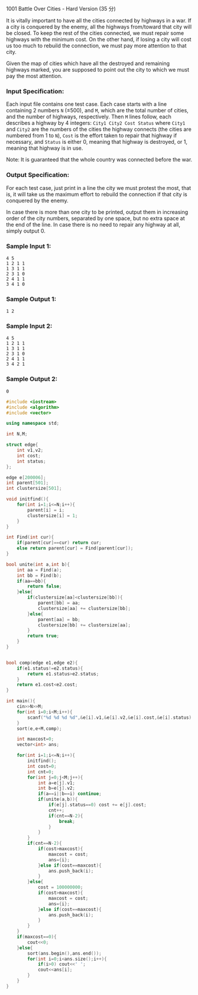 1001 Battle Over Cities - Hard Version (35 分)

It is vitally important to have all the cities connected by highways in a war. If a city is conquered by the enemy, all the highways from/toward that city will be closed. To keep the rest of the cities connected, we must repair some highways with the minimum cost. On the other hand, if losing a city will cost us too much to rebuild the connection, we must pay more attention to that city.

Given the map of cities which have all the destroyed and remaining highways marked, you are supposed to point out the city to which we must pay the most attention.

### Input Specification:

Each input file contains one test case. Each case starts with a line containing 2 numbers `N` (≤500), and `M`, which are the total number of cities, and the number of highways, respectively. Then `M` lines follow, each describes a highway by 4 integers: `City1 City2 Cost Status` where `City1` and `City2` are the numbers of the cities the highway connects (the cities are numbered from 1 to `N`), `Cost` is the effort taken to repair that highway if necessary, and `Status` is either 0, meaning that highway is destroyed, or 1, meaning that highway is in use.

Note: It is guaranteed that the whole country was connected before the war.

### Output Specification:

For each test case, just print in a line the city we must protest the most, that is, it will take us the maximum effort to rebuild the connection if that city is conquered by the enemy.

In case there is more than one city to be printed, output them in increasing order of the city numbers, separated by one space, but no extra space at the end of the line. In case there is no need to repair any highway at all, simply output 0.

### Sample Input 1:

```in
4 5
1 2 1 1
1 3 1 1
2 3 1 0
2 4 1 1
3 4 1 0
```

### Sample Output 1:

```out
1 2
```

### Sample Input 2:

```in
4 5
1 2 1 1
1 3 1 1
2 3 1 0
2 4 1 1
3 4 2 1
```

### Sample Output 2:

```out
0
```

```c++
#include <iostream>
#include <algorithm>
#include <vector>

using namespace std;

int N,M;

struct edge{
    int v1,v2;
    int cost;
    int status;
};

edge e[200006];
int parent[501];
int clustersize[501];

void initfind(){
    for(int i=1;i<=N;i++){
        parent[i] = i;
        clustersize[i] = 1;
    }
}

int Find(int cur){
    if(parent[cur]==cur) return cur;
    else return parent[cur] = Find(parent[cur]);
}

bool unite(int a,int b){
    int aa = Find(a);
    int bb = Find(b);
    if(aa==bb){
        return false;
    }else{
        if(clustersize[aa]<clustersize[bb]){
            parent[bb] = aa;
            clustersize[aa] += clustersize[bb];
        }else{
            parent[aa] = bb;
            clustersize[bb] += clustersize[aa];
        }
        return true;
    }
}


bool comp(edge e1,edge e2){
    if(e1.status!=e2.status){
        return e1.status>e2.status;
    }
    return e1.cost<e2.cost;
}

int main(){
    cin>>N>>M;
    for(int i=0;i<M;i++){
        scanf("%d %d %d %d",&e[i].v1,&e[i].v2,&e[i].cost,&e[i].status);
    }
    sort(e,e+M,comp);

    int maxcost=0;
    vector<int> ans;

    for(int i=1;i<=N;i++){
        initfind();
        int cost=0;
        int cnt=0;
        for(int j=0;j<M;j++){
            int a=e[j].v1;
            int b=e[j].v2;
            if(a==i||b==i) continue;
            if(unite(a,b)){
                if(e[j].status==0) cost += e[j].cost;
                cnt++;
                if(cnt==N-2){
                    break;
                }
            }
        }
        if(cnt==N-2){
            if(cost>maxcost){
                maxcost = cost;
                ans={i};
            }else if(cost==maxcost){
                ans.push_back(i);
            }
        }else{
            cost = 100000000;
            if(cost>maxcost){
                maxcost = cost;
                ans={i};
            }else if(cost==maxcost){
                ans.push_back(i);
            }
        }
    }
    if(maxcost==0){
        cout<<0;
    }else{
        sort(ans.begin(),ans.end());
    	for(int i=0;i<ans.size();i++){
        	if(i>0) cout<<' ';
        	cout<<ans[i];
    	}
    }   
}
```

